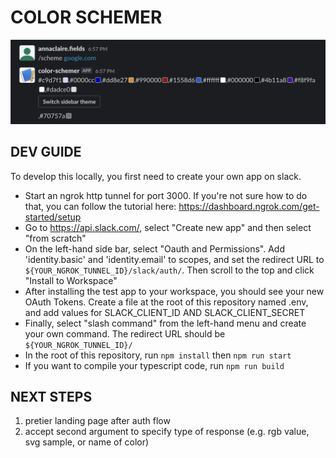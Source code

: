 # COLOR SCHEMER

![](assets/20230105_093712_sample.png)

## DEV GUIDE

To develop this locally, you first need to create your own app on slack.

* Start an ngrok http tunnel for port 3000. If you're not sure how to do that, you can follow the tutorial here: https://dashboard.ngrok.com/get-started/setup
* Go to https://api.slack.com/, select "Create new app" and then select "from scratch"
* On the left-hand side bar, select "Oauth and Permissions". Add 'identity.basic' and 'identity.email' to scopes, and set the redirect URL to `${YOUR_NGROK_TUNNEL_ID}/slack/auth/`. Then scroll to the top and click "Install to Workspace"
* After installing the test app to your workspace, you should see your new OAuth Tokens. Create a file at the root of this repository named .env, and add values for SLACK_CLIENT_ID AND SLACK_CLIENT_SECRET
* Finally, select "slash command" from the left-hand menu and create your own command. The redirect URL should be `${YOUR_NGROK_TUNNEL_ID}/`
* In the root of this repository, run `npm install` then `npm run start`
* If you want to compile your typescript code, run `npm run build`

## NEXT STEPS

1. pretier landing page after auth flow
2. accept second argument to specify type of response (e.g. rgb value, svg sample, or name of color)
